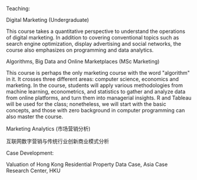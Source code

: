 Teaching:

<a href="https://ximarketing.github.io/class/DM/index.html" style="text-decoration: none">Digital Marketing</a> (Undergraduate)

This course takes a quantitative perspective to understand the operations of digital marketing. In addition to covering conventional topics such as search engine optimization, display advertising and social networks, the course also emphasizes on programming and data analytics. 

<a href="https://ximarketing.github.io/class/ABOM/index.html" style="text-decoration: none">Algorithms, Big Data and Online Marketplaces</a> (MSc Marketing)

This course is perhaps the only marketing course with the word "algorithm" in it. It crosses three different areas: computer science, economics and marketing. In the course, students will apply various methodologies from machine learning, econometrics, and statistics to gather and analyze data from online platforms, and turn them into managerial insights. R and Tableau will be used for the class; nonetheless, we will start with the basic concepts, and those with zero background in computer programming can also master the course.

<a href="https://ximarketing.github.io/class/ConsumerAnalytics/index.html" style="text-decoration: none">Marketing Analytics (市场营销分析)</a>            

<a href="https://ximarketing.github.io/class/InternetMarketing/index.html" style="text-decoration: none">互联网数字营销与传统行业创新商业模式分析</a>

Case Development:

<a href="https://www.acrc.hku.hk/Case/Detail/1130" style="text-decoration: none">Valuation of Hong Kong Residential Property</a>  Data Case, Asia Case Research Center, HKU

